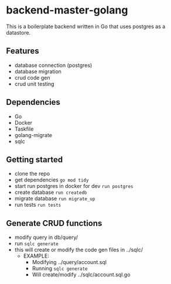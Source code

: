 # backend-master-golang

This is a boilerplate backend written in Go that uses postgres as a datastore. 

## Features 
* database connection (postgres)
* database migration 
* crud code gen 
* crud unit testing 


## Dependencies 

* Go
* Docker
* Taskfile 
* golang-migrate
* sqlc

## Getting started

* clone the repo
* get dependencies ``` go mod tidy ```
* start run postgres in docker for dev ```run postgres```
* create database ```run createdb ```
* migrate database ```run migrate_up```
* run tests ``` run tests ```


## Generate CRUD functions 
* modify query in db/query/
* run ``` sqlc generate ``` 
* this will create or modify the code gen files in ../sqlc/ 
    * EXAMPLE:
        * Modifying ../query/account.sql
        * Running ``` sqlc generate ```
        * Will create/modify ../sqlc/account.sql.go
 


